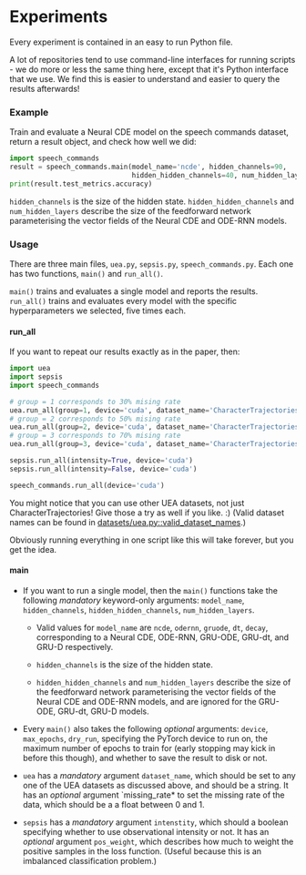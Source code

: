 # Experiments

Every experiment is contained in an easy to run Python file.

A lot of repositories tend to use command-line interfaces for running scripts - we do more or less the same thing here, except that it's Python interface that we use. We find this is easier to understand and easier to query the results afterwards!

### Example

Train and evaluate a Neural CDE model on the speech commands dataset, return a result object, and check how well we did:
```python
import speech_commands
result = speech_commands.main(model_name='ncde', hidden_channels=90, 
                              hidden_hidden_channels=40, num_hidden_layers=4)
print(result.test_metrics.accuracy)
```
`hidden_channels` is the size of the hidden state. `hidden_hidden_channels` and `num_hidden_layers` describe the size of the feedforward network parameterising the vector fields of the Neural CDE and ODE-RNN models.

### Usage

There are three main files, `uea.py`, `sepsis.py`, `speech_commands.py`. Each one has two functions, `main()` and `run_all()`.

`main()` trains and evaluates a single model and reports the results.
`run_all()` trains and evaluates every model with the specific hyperparameters we selected, five times each.

#### run_all

If you want to repeat our results exactly as in the paper, then:
```python
import uea
import sepsis
import speech_commands

# group = 1 corresponds to 30% mising rate
uea.run_all(group=1, device='cuda', dataset_name='CharacterTrajectories')
# group = 2 corresponds to 50% mising rate
uea.run_all(group=2, device='cuda', dataset_name='CharacterTrajectories')
# group = 3 corresponds to 70% mising rate
uea.run_all(group=3, device='cuda', dataset_name='CharacterTrajectories')

sepsis.run_all(intensity=True, device='cuda')
sepsis.run_all(intensity=False, device='cuda')

speech_commands.run_all(device='cuda')
```

You might notice that you can use other UEA datasets, not just CharacterTrajectories! Give those a try as well if you like. :) (Valid dataset names can be found in [datasets/uea.py::valid_dataset_names](./datasets/uea.py).)

Obviously running everything in one script like this will take forever, but you get the idea.

#### main

+ If you want to run a single model, then the `main()` functions take the following *mandatory* keyword-only arguments: `model_name`, `hidden_channels`, `hidden_hidden_channels`, `num_hidden_layers`.

    + Valid values for `model_name` are `ncde`, `odernn`, `gruode`, `dt`, `decay`, corresponding to a Neural CDE, ODE-RNN, GRU-ODE, GRU-dt, and GRU-D respectively.

    + `hidden_channels` is the size of the hidden state.

    + `hidden_hidden_channels` and `num_hidden_layers` describe the size of the feedforward network parameterising the vector fields of the Neural CDE and ODE-RNN models, and are ignored for the GRU-ODE, GRU-dt, GRU-D models.

+ Every `main()` also takes the following *optional* arguments: `device`, `max_epochs`, `dry_run`, specifying the PyTorch device to run on, the maximum number of epochs to train for (early stopping may kick in before this though), and whether to save the result to disk or not.

+ `uea` has a *mandatory* argument `dataset_name`, which should be set to any one of the UEA datasets as discussed above, and should be a string. It has an  *optional* argument `missing_rate* to set the missing rate of the data, which should be a a float between 0 and 1.

+ `sepsis` has a *mandatory* argument `intenstity`, which should a boolean specifying whether to use observational intensity or not. It has an *optional* argument `pos_weight`, which describes how much to weight the positive samples in the loss function. (Useful because this is an imbalanced classification problem.)